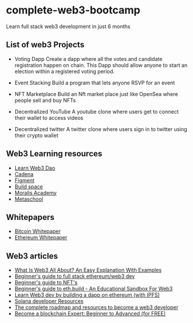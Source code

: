 # complete-web3-bootcamp
Learn full stack web3 development in just 6 months


## List of web3 Projects
- Voting Dapp
Create a dapp where all the votes and candidate registration happen on chain. This Dapp should allow anyone to start an election within a registered voting period.

- Event Stacking
Build a program that lets anyone RSVP for an event

- NFT Marketplace
Build an Nft market place just like OpenSea where people sell and buy NFTs

- Decentralized YouTube
A youtube clone where users get to connect their wallet to access videos

- Decentralized twitter
A twitter clone where users sign in to twitter using their crypto wallet

## Web3 Learning resources
- [Learn Web3 Dao](https://learnweb3.io)
- [Cadena](https://cadena.dev)
- [Figment](https://figment.io)
- [Build space](https://buildspace.so)
- [Moralis Academy](https://academy.moralis.io)
- [Metaschool](https://metaschool.so/)

## Whitepapers
- [Bitcoin Whitepaper](https://bitcoin.org/bitcoin.pdf)
- [Ethereum Whitepaper](https://ethereum.org/en/whitepaper/)

## Web3 articles 
- [What Is Web3 All About? An Easy Explanation With Examples](https://www.forbes.com/sites/bernardmarr/2022/01/24/what-is-web3-all-about-an-easy-explanation-with-examples/?sh=3e7e30cb2255)
- [Beginner's guide to full stack ethereum/web3 dev](https://dev.to/dabit3/the-complete-guide-to-full-stack-ethereum-development-3j13)
- [Beginner's guide to NFT's](https://opensea.io/blog/guides/non-fungible-tokens/)
- [Beginner's guide to eth.build - An Educational Sandbox For Web3](https://opensea.io/blog/guides/non-fungible-tokens/)
- [Learn Web3 dev by building a dapp on ethereum (with IPFS)](https://hackernoon.com/learn-web-3-0-by-actually-deploying-an-application-on-it-hands-on-approach-9141ad88588f)
- [Solana developer Resources](https://solana.com/developers)
- [The complete roadmap and resources to become a web3 developer](https://blog.suhailkakar.com/the-complete-roadmap-and-resources-to-become-a-web3-developer-in-2022)
- [Become a blockchain Expert: Beginner to Advanced (for FREE)](https://trustchain.medium.com/become-a-blockchain-expert-beginner-to-advanced-for-free-65ce62606176)

